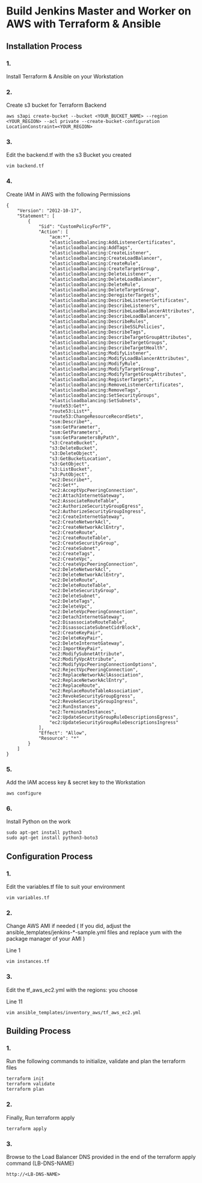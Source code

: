# Build Jenkins Master and Worker on AWS with Terraform & Ansible

## Installation Process

### 1.
Install Terraform & Ansible on your Workstation

### 2. 
Create s3 bucket for Terraform Backend

```
aws s3api create-bucket --bucket <YOUR_BUCKET_NAME> --region <YOUR_REGION> --acl private --create-bucket-configuration LocationConstraint=<YOUR_REGION>
```

### 3. 
Edit the backend.tf with the s3 Bucket you created

```
vim backend.tf
```

### 4.
Create IAM in AWS with the following Permissions

```
{
    "Version": "2012-10-17",
    "Statement": [
        {
            "Sid": "CustomPolicyForTF",
            "Action": [
                "acm:*",
                "elasticloadbalancing:AddListenerCertificates",
                "elasticloadbalancing:AddTags",
                "elasticloadbalancing:CreateListener",
                "elasticloadbalancing:CreateLoadBalancer",
                "elasticloadbalancing:CreateRule",
                "elasticloadbalancing:CreateTargetGroup",
                "elasticloadbalancing:DeleteListener",
                "elasticloadbalancing:DeleteLoadBalancer",
                "elasticloadbalancing:DeleteRule",
                "elasticloadbalancing:DeleteTargetGroup",
                "elasticloadbalancing:DeregisterTargets",
                "elasticloadbalancing:DescribeListenerCertificates",
                "elasticloadbalancing:DescribeListeners",
                "elasticloadbalancing:DescribeLoadBalancerAttributes",
                "elasticloadbalancing:DescribeLoadBalancers",
                "elasticloadbalancing:DescribeRules",
                "elasticloadbalancing:DescribeSSLPolicies",
                "elasticloadbalancing:DescribeTags",
                "elasticloadbalancing:DescribeTargetGroupAttributes",
                "elasticloadbalancing:DescribeTargetGroups",
                "elasticloadbalancing:DescribeTargetHealth",
                "elasticloadbalancing:ModifyListener",
                "elasticloadbalancing:ModifyLoadBalancerAttributes",
                "elasticloadbalancing:ModifyRule",
                "elasticloadbalancing:ModifyTargetGroup",
                "elasticloadbalancing:ModifyTargetGroupAttributes",
                "elasticloadbalancing:RegisterTargets",
                "elasticloadbalancing:RemoveListenerCertificates",
                "elasticloadbalancing:RemoveTags",
                "elasticloadbalancing:SetSecurityGroups",
                "elasticloadbalancing:SetSubnets",
                "route53:Get*",
                "route53:List*",
                "route53:ChangeResourceRecordSets",
                "ssm:Describe*",
                "ssm:GetParameter",
                "ssm:GetParameters",
                "ssm:GetParametersByPath",
                "s3:CreateBucket",
                "s3:DeleteBucket",
                "s3:DeleteObject",
                "s3:GetBucketLocation",
                "s3:GetObject",
                "s3:ListBucket",
                "s3:PutObject",
                "ec2:Describe*",
                "ec2:Get*",
                "ec2:AcceptVpcPeeringConnection",
                "ec2:AttachInternetGateway",
                "ec2:AssociateRouteTable",
                "ec2:AuthorizeSecurityGroupEgress",
                "ec2:AuthorizeSecurityGroupIngress",
                "ec2:CreateInternetGateway",
                "ec2:CreateNetworkAcl",
                "ec2:CreateNetworkAclEntry",
                "ec2:CreateRoute",
                "ec2:CreateRouteTable",
                "ec2:CreateSecurityGroup",
                "ec2:CreateSubnet",
                "ec2:CreateTags",
                "ec2:CreateVpc",
                "ec2:CreateVpcPeeringConnection",
                "ec2:DeleteNetworkAcl",
                "ec2:DeleteNetworkAclEntry",
                "ec2:DeleteRoute",
                "ec2:DeleteRouteTable",
                "ec2:DeleteSecurityGroup",
                "ec2:DeleteSubnet",
                "ec2:DeleteTags",
                "ec2:DeleteVpc",
                "ec2:DeleteVpcPeeringConnection",
                "ec2:DetachInternetGateway",
                "ec2:DisassociateRouteTable",
                "ec2:DisassociateSubnetCidrBlock",
                "ec2:CreateKeyPair",
                "ec2:DeleteKeyPair",
                "ec2:DeleteInternetGateway",
                "ec2:ImportKeyPair",
                "ec2:ModifySubnetAttribute",
                "ec2:ModifyVpcAttribute",
                "ec2:ModifyVpcPeeringConnectionOptions",
                "ec2:RejectVpcPeeringConnection",
                "ec2:ReplaceNetworkAclAssociation",
                "ec2:ReplaceNetworkAclEntry",
                "ec2:ReplaceRoute",
                "ec2:ReplaceRouteTableAssociation",
                "ec2:RevokeSecurityGroupEgress",
                "ec2:RevokeSecurityGroupIngress",
                "ec2:RunInstances",
                "ec2:TerminateInstances",
                "ec2:UpdateSecurityGroupRuleDescriptionsEgress",
                "ec2:UpdateSecurityGroupRuleDescriptionsIngress"
            ],
            "Effect": "Allow",
            "Resource": "*"
        }
    ]
}
```

### 5. 
Add the IAM access key & secret key to the Workstation

```
aws configure
```

### 6.
Install Python on the work

```
sudo apt-get install python3
sudo apt-get install python3-boto3
```

## Configuration Process

### 1.
Edit the variables.tf file to suit your environment

```
vim variables.tf
```

### 2.
Change AWS AMI if needed ( If you did, adjust the ansible_templates/jenkins-*-sample.yml files and replace yum with the package manager of your AMI )

Line 1
``` 
vim instances.tf
```

### 3.
Edit the tf_aws_ec2.yml with the regions: you choose

Line 11
```
vim ansible_templates/inventory_aws/tf_aws_ec2.yml
```

## Building Process

### 1.
Run the following commands to initialize, validate and plan the terraform files

```
terraform init
terraform validate
terraform plan
```

### 2.
Finally, Run terraform apply

```
terraform apply
```

### 3.
Browse to the Load Balancer DNS provided in the end of the terraform apply command (LB-DNS-NAME)
```
http://<LB-DNS-NAME>
```
